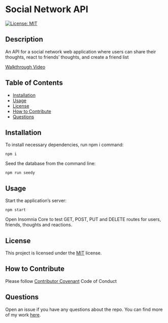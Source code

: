 # Social Network API

[![License: MIT](https://img.shields.io/badge/License-MIT-yellow.svg)](https://opensource.org/licenses/MIT)
  
## Description
  
An API for a social network web application where users can share their thoughts, react to friends’ thoughts, and create a friend list

[Walkthrough Video](https://drive.google.com/file/d/1DMUCiJ_wlN7gZJ2S1LJWwzWQVW88AAol/view)
  
## Table of Contents

- [Installation](#installation)
- [Usage](#usage)
- [License](#license)
- [How to Contribute](#how-to-contribute)
- [Questions](#questions)
  
## Installation
  
To install necessary dependencies, run npm i command:
```
npm i
```
Seed the database from the command line:
```
npm run seedy
```
  
## Usage
  
Start the application’s server:
```
npm start
```
Open Insomnia Core to test GET, POST, PUT and DELETE routes for users, friends, thoughts and reactions.
  
## License
    
This project is licensed under the [MIT](https://opensource.org/licenses/MIT) license.
  
## How to Contribute
  
Please follow [Contributor Covenant](https://www.contributor-covenant.org/) Code of Conduct
  
## Questions
  
Open an issue if you have any questions about the repo. You can find more of my work [here](https://github.com/hannazo).

